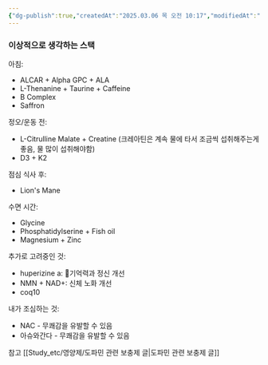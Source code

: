 ```yaml
---
{"dg-publish":true,"createdAt":"2025.03.06 목 오전 10:17","modifiedAt":"2025.07.17 목 오전 10:22","permalink":"/Study_etc/영양제/영양제-스택/","dgPassFrontmatter":true}
---
```



### 이상적으로 생각하는 스택

아침:
- ALCAR + Alpha GPC + ALA
- L-Thenanine + Taurine + Caffeine
- B Complex  
- Saffron

정오/운동 전:
- L-Citrulline Malate + Creatine (크레아틴은 계속 물에 타서 조금씩 섭취해주는게 좋음, 물 많이 섭취해야함)
- D3 + K2  

점심 식사 후:
- Lion's Mane

수면 시간:
- Glycine   
- Phosphatidylserine + Fish oil
- Magnesium + Zinc

추가로 고려중인 것:
- huperizine a: 기억력과 정신 개선
- NMN + NAD+: 신체 노화 개선
- coq10

내가 조심하는 것:
- NAC - 무쾌감을 유발할 수 있음
- 아슈와간다 - 무쾌감을 유발할 수 있음

참고
[[Study_etc/영양제/도파민 관련 보충제 글\|도파민 관련 보충제 글]]

